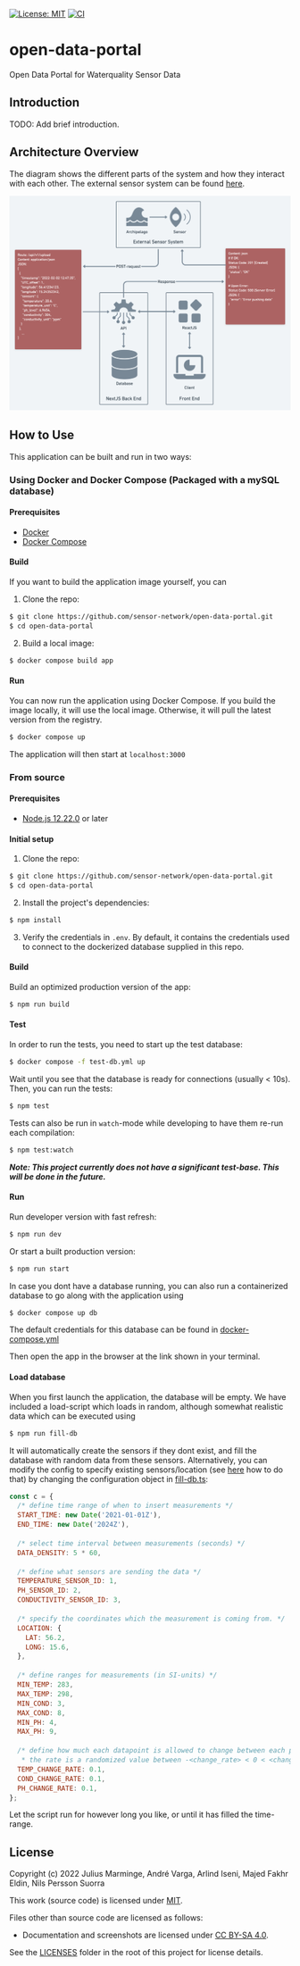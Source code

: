 [![License: MIT](https://img.shields.io/badge/License-MIT-yellow.svg)](https://opensource.org/licenses/MIT)
[![CI](https://github.com/sensor-network/open-data-portal/actions/workflows/integrate.yml/badge.svg)](https://github.com/sensor-network/open-data-portal/actions/workflows/integrate.yml)

# open-data-portal

Open Data Portal for Waterquality Sensor Data

## Introduction

TODO: Add brief introduction.

## Architecture Overview

The diagram shows the different parts of the system and how they interact with each other. The external sensor system
can be found [here](https://github.com/sensor-network/sensor-collector).

![Architecture Overview Diagram](docs/architecture.png)

## How to Use

This application can be built and run in two ways:

### Using Docker and Docker Compose (Packaged with a mySQL database)

#### Prerequisites

- [Docker](https://docker.com)
- [Docker Compose](https://docs.docker.com/compose/)

#### Build

If you want to build the application image yourself, you can

1. Clone the repo:

```bash
$ git clone https://github.com/sensor-network/open-data-portal.git
$ cd open-data-portal
```

2. Build a local image:

```bash
$ docker compose build app 
```

#### Run

You can now run the application using Docker Compose. If you build the image locally, it will use the local image.
Otherwise, it will pull the latest version from the registry.

```bash
$ docker compose up
```

The application will then start at `localhost:3000`

### From source

#### Prerequisites

- [Node.js 12.22.0](https://nodejs.org/en/) or later

#### Initial setup

1. Clone the repo:

```bash
$ git clone https://github.com/sensor-network/open-data-portal.git
$ cd open-data-portal
```

2. Install the project's dependencies:

```bash
$ npm install
```

3. Verify the credentials in `.env`. By default, it contains the credentials used to connect to the dockerized database
   supplied in this repo.

#### Build

Build an optimized production version of the app:

```bash
$ npm run build
```

#### Test

In order to run the tests, you need to start up the test database:

```bash
$ docker compose -f test-db.yml up
```

Wait until you see that the database is ready for connections (usually < 10s). Then, you can run the tests:

```bash
$ npm test
````

Tests can also be run in `watch`-mode while developing to have them re-run each compilation:

````bash
$ npm test:watch
````

***Note: This project currently does not have a significant test-base. This will be done in the future.***

#### Run

Run developer version with fast refresh:

```bash
$ npm run dev
```

Or start a built production version:

```bash
$ npm run start
```

In case you dont have a database running, you can also run a containerized database to go along with the application
using

```bash
$ docker compose up db
```

The default credentials for this database can be found in [docker-compose.yml](./docker-compose.yml)

Then open the app in the browser at the link shown in your terminal.

#### Load database

When you first launch the application, the database will be empty. We have included a load-script which loads in random,
although somewhat realistic data which can be executed using

```bash
$ npm run fill-db
```

It will automatically create the sensors if they dont exist, and fill the database with random data from these sensors.
Alternatively, you can modify the config to specify existing sensors/location (see [here](docs/README.md) how to do
that) by changing the configuration object in [fill-db.ts](./scripts/fill-db.ts):

```js
const c = {
  /* define time range of when to insert measurements */
  START_TIME: new Date('2021-01-01Z'),
  END_TIME: new Date('2024Z'),

  /* select time interval between measurements (seconds) */
  DATA_DENSITY: 5 * 60,

  /* define what sensors are sending the data */
  TEMPERATURE_SENSOR_ID: 1,
  PH_SENSOR_ID: 2,
  CONDUCTIVITY_SENSOR_ID: 3,

  /* specify the coordinates which the measurement is coming from. */
  LOCATION: {
    LAT: 56.2,
    LONG: 15.6,
  },

  /* define ranges for measurements (in SI-units) */
  MIN_TEMP: 283,
  MAX_TEMP: 298,
  MIN_COND: 3,
  MAX_COND: 8,
  MIN_PH: 4,
  MAX_PH: 9,

  /* define how much each datapoint is allowed to change between each point,
   * the rate is a randomized value between -<change_rate> < 0 < <change_rate> */
  TEMP_CHANGE_RATE: 0.1,
  COND_CHANGE_RATE: 0.1,
  PH_CHANGE_RATE: 0.1,
};
```

Let the script run for however long you like, or until it has filled the time-range.

## License

Copyright (c) 2022 Julius Marminge, André Varga, Arlind Iseni, Majed Fakhr Eldin, Nils Persson Suorra

This work (source code) is licensed under [MIT](./LICENSES/MIT.txt).

Files other than source code are licensed as follows:

- Documentation and screenshots are licensed under [CC BY-SA 4.0](./LICENSES/CC-BY-SA-4.0.txt).

See the [LICENSES](LICENSES) folder in the root of this project for license details.
